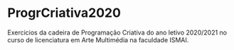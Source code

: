 # ProgrCriativa2020
Exercicios da cadeira de Programação Criativa do ano letivo 2020/2021 no curso de licenciatura em Arte Multimédia na faculdade ISMAI.
